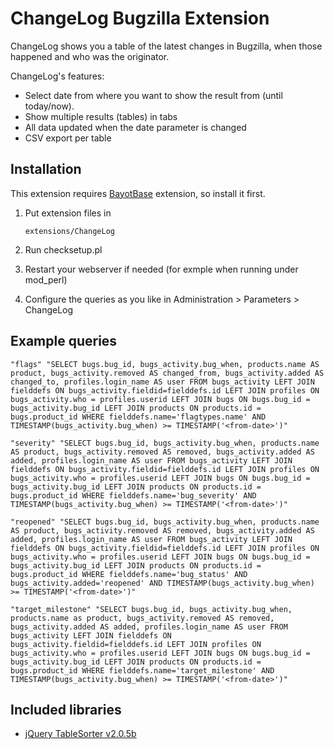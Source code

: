 ChangeLog Bugzilla Extension
============================

ChangeLog shows you a table of the latest changes in Bugzilla, when those happened
and who was the originator.

ChangeLog's features:

*   Select date from where you want to show the result from (until today/now).
*   Show multiple results (tables) in tabs
*   All data updated when the date parameter is changed
*   CSV export per table


Installation
------------

This extension requires [BayotBase](https://github.com/bayoteers/BayotBase)
extension, so install it first.

1.  Put extension files in

        extensions/ChangeLog

2.  Run checksetup.pl

3.  Restart your webserver if needed (for exmple when running under mod_perl)

4.  Configure the queries as you like in Administration > Parameters > ChangeLog


Example queries
---------------

    "flags" "SELECT bugs.bug_id, bugs_activity.bug_when, products.name AS product, bugs_activity.removed AS changed_from, bugs_activity.added AS changed_to, profiles.login_name AS user FROM bugs_activity LEFT JOIN fielddefs ON bugs_activity.fieldid=fielddefs.id LEFT JOIN profiles ON bugs_activity.who = profiles.userid LEFT JOIN bugs ON bugs.bug_id = bugs_activity.bug_id LEFT JOIN products ON products.id = bugs.product_id WHERE fielddefs.name='flagtypes.name' AND TIMESTAMP(bugs_activity.bug_when) >= TIMESTAMP('<from-date>')"

    "severity" "SELECT bugs.bug_id, bugs_activity.bug_when, products.name AS product, bugs_activity.removed AS removed, bugs_activity.added AS added, profiles.login_name AS user FROM bugs_activity LEFT JOIN fielddefs ON bugs_activity.fieldid=fielddefs.id LEFT JOIN profiles ON bugs_activity.who = profiles.userid LEFT JOIN bugs ON bugs.bug_id = bugs_activity.bug_id LEFT JOIN products ON products.id = bugs.product_id WHERE fielddefs.name='bug_severity' AND TIMESTAMP(bugs_activity.bug_when) >= TIMESTAMP('<from-date>')"

    "reopened" "SELECT bugs.bug_id, bugs_activity.bug_when, products.name AS product, bugs_activity.removed AS removed, bugs_activity.added AS added, profiles.login_name AS user FROM bugs_activity LEFT JOIN fielddefs ON bugs_activity.fieldid=fielddefs.id LEFT JOIN profiles ON bugs_activity.who = profiles.userid LEFT JOIN bugs ON bugs.bug_id = bugs_activity.bug_id LEFT JOIN products ON products.id = bugs.product_id WHERE fielddefs.name='bug_status' AND bugs_activity.added='reopened' AND TIMESTAMP(bugs_activity.bug_when) >= TIMESTAMP('<from-date>')"

    "target_milestone" "SELECT bugs.bug_id, bugs_activity.bug_when, products.name as product, bugs_activity.removed AS removed, bugs_activity.added AS added, profiles.login_name AS user FROM bugs_activity LEFT JOIN fielddefs ON bugs_activity.fieldid=fielddefs.id LEFT JOIN profiles ON bugs_activity.who = profiles.userid LEFT JOIN bugs ON bugs.bug_id = bugs_activity.bug_id LEFT JOIN products ON products.id = bugs.product_id WHERE fielddefs.name='target_milestone' AND TIMESTAMP(bugs_activity.bug_when) >= TIMESTAMP('<from-date>')"


Included libraries
------------------

* [jQuery TableSorter v2.0.5b](http://tablesorter.com/docs/)
